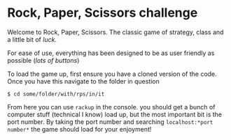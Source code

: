 # Rock, Paper, Scissors challenge #

Welcome to Rock, Paper, Scissors. The classic game of strategy, class and a little bit of *luck*. 

For ease of use, everything has been designed to be as user friendly as possible (*lots of buttons*)

To load the game up, first ensure you have a cloned version of the code. Once you have this navigate to the folder in question

```
$ cd some/folder/with/rps/in/it
```

From here you can use ```rackup``` in the console. you should get a bunch of computer stuff (technical I know) load up, but the most important bit is the port number. By taking the port number and searching ```localhost:*port number*``` the game should load for your enjoyment! 


